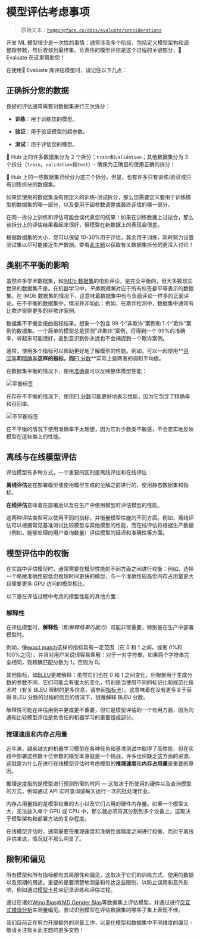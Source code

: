 # 模型评估考虑事项

> 原始文本：[`huggingface.co/docs/evaluate/considerations`](https://huggingface.co/docs/evaluate/considerations)

开发 ML 模型很少是一次性的事情：通常涉及多个阶段，包括定义模型架构和调整超参数，然后收敛到最终集。负责任的模型评估是这个过程的关键部分，🤗 Evaluate 在这里帮助您！

在使用🤗 Evaluate 库评估模型时，请记住以下几点：

## 正确拆分您的数据

良好的评估通常需要对数据集进行三次拆分：

+   **训练**：用于训练您的模型。

+   **验证**：用于验证模型的超参数。

+   **测试**：用于评估您的模型。

🤗 Hub 上的许多数据集分为 2 个拆分：`train`和`validation`；其他数据集分为 3 个拆分（`train`，`validation`和`test`）- 确保为正确目的使用正确的拆分！

🤗 Hub 上的一些数据集已经分为这三个拆分。但是，也有许多只有训练/验证或只有训练拆分的数据集。

如果您使用的数据集没有预定义的训练-测试拆分，那么您需要定义要用于训练模型的数据集的哪一部分，以及要用于超参数调整或最终评估的哪一部分。

在同一拆分上训练和评估可能会误代表您的结果！如果在训练数据上过拟合，那么该拆分上的评估结果看起来很好，但模型在新数据上的表现会很差。

根据数据集的大小，您可以保留 10-30%用于评估，其余用于训练，同时努力设置测试集以尽可能接近生产数据。查看[此主题](https://discuss.huggingface.co/t/how-to-split-main-dataset-into-train-dev-test-as-datasetdict/1090)以获取有关数据集拆分的更深入讨论！

## 类别不平衡的影响

虽然许多学术数据集，如[IMDb 数据集](https://huggingface.co/datasets/imdb)的电影评论，是完全平衡的，但大多数现实世界的数据集不是。在机器学习中，*平衡数据集*对应于所有标签都平等表示的数据集。在 IMDb 数据集的情况下，这意味着数据集中有与负面评论一样多的正面评论。在不平衡的数据集中，情况并非如此：例如，在欺诈检测中，数据集中通常有比欺诈案例更多的非欺诈案例。

数据集不平衡会扭曲指标结果。想象一个包含 99 个“非欺诈”案例和 1 个“欺诈”案例的数据集。一个简单的模型总是预测“非欺诈”案例，将得到一个 99%的准确率，听起来可能很好，直到意识到你永远也不会捕捉到一个欺诈案例。

通常，使用多个指标可以帮助更好地了解模型的性能。例如，可以一起使用**[召回率](https://huggingface.co/metrics/recall)**和**[精确率](https://huggingface.co/metrics/precision)**这样的指标，而**[F1 分数](https://huggingface.co/metrics/f1)**实际上是两者的调和平均值。

在数据集平衡的情况下，使用[准确率](https://huggingface.co/metrics/accuracy)可以反映整体模型性能：

![平衡标签](img/3806f661f4ca701df162a69f4b08f9cb.png)

在存在不平衡的情况下，使用[F1 分数](https://huggingface.co/metrics/f1)可能更好地表示性能，因为它包含了精确率和召回率。

![不平衡标签](img/da6bb8aa7c358d094b409c9168313526.png)

在不平衡的情况下使用准确率不太理想，因为它对少数类不敏感，不会忠实地反映模型在这些类上的性能。

## 离线与在线模型评估

评估模型有多种方式，一个重要的区别是离线评估和在线评估：

**离线评估**是在部署模型或使用模型生成的见解之前进行的，使用静态数据集和指标。

**在线评估**意味着在部署后以及在生产中使用模型时评估模型的性能。

这两种评估类型可以使用不同的指标，并衡量模型性能的不同方面。例如，离线评估可以根据常见基准测试比较模型与其他模型的性能，而在线评估将根据生产数据（例如，能够处理的用户查询数量）评估模型的延迟和准确性等方面。

## 模型评估中的权衡

在实践中评估模型时，通常需要在模型性能的不同方面之间进行权衡：例如，选择一个略微准确性较低但推理时间更快的模型，与一个准确性较高但内存占用量更大且需要更多 GPU 访问的模型相比。

以下是在评估过程中考虑的模型性能的其他方面：

### 解释性

在评估模型时，**解释性**（即*解释结果的能力*）可能非常重要，特别是在生产中部署模型时。

例如，像[exact match](https://huggingface.co/spaces/evaluate-metric/exact_match)这样的指标具有一定范围（在 0 和 1 之间，或者 0%和 100%之间），并且对用户来说很容易理解：对于一对字符串，如果两个字符串完全相同，则精确匹配分数为 1，否则为 0。

其他指标，如[BLEU](https://huggingface.co/spaces/evaluate-metric/exact_match)更难解释：虽然它们也在 0 和 1 之间变化，但根据用于生成分数的参数不同，它们可能会有很大的变化，特别是当使用不同的标记化和规范化技术时（有关 BLEU 限制的更多信息，请参阅[指标卡](https://huggingface.co/spaces/evaluate-metric/bleu/blob/main/README.md)）。这意味着在没有更多关于获得 BLEU 分数的过程的信息的情况下，很难解释 BLEU 分数。

解释性可能在评估用例中更或更不重要，但它是模型评估的一个有用方面，因为沟通和比较模型评估是负责任的机器学习的重要组成部分。

### 推理速度和内存占用量

近年来，越来越大的机器学习模型在各种任务和基准测试中取得了高性能，但在实践中部署这些数十亿参数的模型本身就是一个挑战，许多组织缺乏这方面的资源。这就是为什么在进行在线模型评估时考虑模型的**推理速度**和**内存占用量**是重要的原因。

推理速度指的是模型进行预测所需的时间 — 这取决于所使用的硬件以及查询模型的方式，例如通过 API 实时查询或每天运行一次的批处理作业。

内存占用量指的是模型权重的大小以及它们占用的硬件内存量。如果一个模型太大，无法放入单个 GPU 或 CPU 中，那么就必须将其分割到多个设备上，这取决于模型架构和部署方法的复杂程度。

在线模型评估时，通常需要在推理速度和准确性或精度之间进行权衡，而对于离线评估来说，情况就不那么明显了。

## 限制和偏见

所有模型和所有指标都有其局限性和偏见，这取决于它们的训练方式、使用的数据以及预期的用途。重要的是要清楚地测量和传达这些限制，以防止误用和意外影响，例如通过[模型卡片](https://huggingface.co/course/chapter4/4?fw=pt)来记录训练和评估过程。

通过在诸如[Wino Bias](https://huggingface.co/datasets/wino_bias)或[MD Gender Bias](https://huggingface.co/datasets/md_gender_bias)等数据集上评估模型，并通过进行[交互式错误分析](https://huggingface.co/spaces/nazneen/error-analysis)来测量偏见。尝试识别模型在评估数据集的哪些子集上表现不佳。

我们目前正在努力开展额外的测量工作，以量化模型和数据集中不同维度的偏见 - 敬请关注有关此主题的更多文档！
